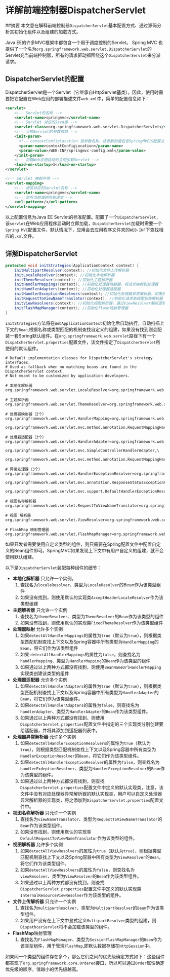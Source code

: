  # 详解前端控制器DispatcherServlet
##摘要
本文意在解释前端控制器`DispatcherServlet`基本配置方式、通过源码分析其初始化组件以及组建的加载方式。


Java EE的许多MVC框架中都包含一个用于调度控制的Servlet。 Spring MVC 也提供了一个名为`org.springframework.web.servlet.DispatcherServlet`的Servlet充当前端控制器，所有的请求驱动都围绕这个`DispatcherServlet`来分派请求。

## DispatcherServlet的配置
DispatcherServlet是一个Servlet（它继承自HttpServlet基类）。因此，使用时需要把它配置在Web应用的部署描述文件`web.xml`中，简单的配置信息如下：

```xml
<servlet>
    <!-- Servlet的名称 -->
    <servlet-name>springmvc</servlet-name>
    <!-- Servlet 对应的Java类 -->
    <servlet-class>org.springframework.web.servlet.DispatcherServlet</servlet-class>
    <!-- 当前Servlet的参数信息 -->
    <init-param>
      <!-- contextConfigLocation 是参数名称，该参数的值包含SpringMVC的配置文件路径-->
      <param-name>contextConfigLocation</param-name>
      <param-value>/WEB-INF/springmvc-config.xml</param-value>
    </init-param>
    <!-- 加载Web应用启动时立刻加载Servlet -->
    <load-on-startup>1</load-on-startup>
</servlet>

<!-- Servlet 映射声明 -->
<servlet-mapping>
    <!-- 请求对应的Servlet名称 -->
    <servlet-name>springmvc</servlet-name>
    <!-- 监听当前域的所有请求 -->
    <url-pattern>/</url-pattern>
</servlet-mapping>
```
以上配置信息为Java EE Servlet的标准配置。配置了一个`DispatcherServlet`，该`servlet`在Web应用程序启动时立即加载，`DispatcherServlet`加载时需要一个`Spring MVC`配置文件，默认情况下，应用会去应用程序文件夹的`WEB-INF`下查找相应的`.xml`文件。


## 详解DispatcherServlet

```java
protected void initStrategies(ApplicationContext context) {
    initMultipartResolver(context); //初始化文件上传解析器
    initLocaleResolver(context); //初始化本地解析器
    initThemeResolver(context); //初始化主题解析器
    initHandlerMappings(context); //初始化处理器映射器，将请求映射到处理器
    initHandlerAdapters(context); //初始化处理器适配器
    initHandlerExceptionResolvers(context); //初始化处理器异常解析器，如果执行过程中遇到异常将交给HandlerExceptionResolver来解析
    initRequestToViewNameTranslator(context); //初始化请求到视图名称解析器
    initViewResolvers(context); //初始化视图解析器，通过ViewResolver解析逻辑视图名到具体视图实现
    initFlashMapManager(context); //初始化flash映射管理器
}

```

`initStrategies`方法将在`WebApplicationContext`初始化后自动执行，自动扫描上下文的`Bean`,根据名称或类型匹配的机制查找自定义的组建，如果没有找到则会配装一套Spring默认组件。在`org.springframework.web.servlet`路径下有一个`DispatcherServlet.properties`配置文件，该文件指定了`DispatcherServlet`所使用的默认组件。

```
# Default implementation classes for DispatcherServlet's strategy interfaces.
# Used as fallback when no matching beans are found in the DispatcherServlet context.
# Not meant to be customized by application developers.

# 本地化解析器
org.springframework.web.servlet.LocaleResolver=org.springframework.web.servlet.i18n.AcceptHeaderLocaleResolver

# 主题解析器
org.springframework.web.servlet.ThemeResolver=org.springframework.web.servlet.theme.FixedThemeResolver

# 处理器映射器（2个）
org.springframework.web.servlet.HandlerMapping=org.springframework.web.servlet.handler.BeanNameUrlHandlerMapping,\
    org.springframework.web.servlet.mvc.method.annotation.RequestMappingHandlerMapping

# 处理器适配器（3个）
org.springframework.web.servlet.HandlerAdapter=org.springframework.web.servlet.mvc.HttpRequestHandlerAdapter,\
    org.springframework.web.servlet.mvc.SimpleControllerHandlerAdapter,\
    org.springframework.web.servlet.mvc.method.annotation.RequestMappingHandlerAdapter

# 异常处理器（3个）
org.springframework.web.servlet.HandlerExceptionResolver=org.springframework.web.servlet.mvc.method.annotation.ExceptionHandlerExceptionResolver,\
    org.springframework.web.servlet.mvc.annotation.ResponseStatusExceptionResolver,\
    org.springframework.web.servlet.mvc.support.DefaultHandlerExceptionResolver

# 视图名称解析器
org.springframework.web.servlet.RequestToViewNameTranslator=org.springframework.web.servlet.view.DefaultRequestToViewNameTranslator

# 视图 解析器
org.springframework.web.servlet.ViewResolver=org.springframework.web.servlet.view.InternalResourceViewResolver

# FlashMap 映射管理器
org.springframework.web.servlet.FlashMapManager=org.springframework.web.servlet.support.SessionFlashMapManager

```

如果开发者需要使用自定义类型的组件，则只需要在Spring配置文件中配置自定义的Bean组件即可。SpringMVC如果发现上下文中有用户自定义的组建，就不会使用默认组建。

以下是`DispatcherServlet`装配每种组件的细节：

- **本地化解析器** 只允许一个实例。
  1. 查找名为`localeResolver`、类型为`LocaleResolver`的Bean作为该类型组件
  2. 如果没有找到，则使用默认的实现类`AcceptHeaderLocaleResolver`作为该类型组建 
- **主题解析器** 只允许一个实例
  1. 查找名为`themeResolver`、类型为`ThemeResolver`的`Bean`作为该类型的组件
  2. 如果没有找到，则使用默认的实现类`FixedThemeResolver`作为该类型组件
- **处理器映射** 允许多个实例
  1. 如果`detectAllHandlerMappings`的属性为`true`（默认为`true`），则根据类型匹配机制查找上下文以及Spring容器中所有类型为`HandlerMapping`的`Bean`，将它们作为该类型组件
  2. 如果 `detectAllHandlerMappings`的属性为`false`，则查找名为`handlerMapping`、类型为`HandlerMapping`的`Bean`作为该类型的组件
  3. 如果通过以上两种方式都没有找到，则使用`BeanNameUrlHandlerMapping`实现类创建该类型的组件
- **处理器适配器** 允许多个实例
  1. 如果`detectAllHandlerAdapters`的属性为`true`（默认为`true`），则根据类型匹配机制查找上下文以及Spring容器中所有类型为`HandlerAdapter`的`Bean`，将它们作为该类型组件。
  2. 如果`detectAllHandlerAdapters`的属性为`false`，则查找名为`handlerAdapter`、类型为`HandlerAdapter`的`Bean`作为该类型组件。
  3. 如果通过以上两种方式都没有找到，则使用`DispatcherServlet.properties`配置文件中指定的三个实现类分别创建要给适配器，并将其添加到适配器列表中。
- **处理器异常解析器** 允许多个实例
  1. 如果`detectAllHandlerExceptionResolvers`的属性为`true`（默认为`true`），则根据类型匹配机制查找上下文以及Spring容器中所有类型为`HandlerExceptionResolver`的`Bean`，将它们作为该类型组件。
  2. 如果`detectAllHandlerExceptionResolver`的属性为`false`，则查找名为`handlerExdeptionResolver`、类型为`HandlerExceptionResolver`的`Bean`作为该类型的组件。
  3. 如果通过以上两种方式都没有找到，则查找`DispatcherServlet.properties`配置文件中定义的默认实现类，注意，该文件中没有对应处理器异常解析器的默认实现类，用户可以自定义处理器异常解析器的实现类，将之添加到`DispatcherServlet.properties`配置文件中。
- **视图名称解析器** 只允许一个实例
  1. 查找名为`viewNameTranslator`、类型为`RequestToViewNameTranslator`的`Bean`作为该类型组件。
  2. 如果没有找到，则使用默认的实现类`DefaultRequestToViewNameTranslator`作为该类型的组件。
- **视图解析器** 允许多个实例
  1. 如果`detectAllViewResolvers`的属性为`true`（默认为`true`），则根据类型匹配机制查找上下文以及Spring容器中所有类型为`ViewResolver`的`Bean`，将它们作为该类型组件。
  2. 如果`detectAllViewResolvers`的属性为`false`，则查找名为`viewResolver`、类型为`ViewResolver`的`Bean`作为该类型组件。
  3. 如果通过以上两种方式都没有找到，则查找`DispatcherServlet.properties`配置文件中定义的默认实现类 `InternalResourceViewResolver`作为该类型的组件。
- **文件上传解析器** 只允许一个实例
  1. 查找名为`multipartResolver`、类型为`MultipartResolver`的`Bean`作为该类型组件。
  2. 如果用户没有在上下文中显式定义`MultipartResolver`类型的组建，则`DispathcerServlet`将不会加载该类型的组件。
- **FlashMap**映射管理
  1. 查找名为`FlashMapManager`、类型为`SessionFlashMapManager`的`Bean`作为该类型组件，用于管理`FlashMap`,即默认数据存储在`HttpSession`中。

如果同一个类型的组件存在多个，那么它们之间的优先级确定方式如下：这些组件都实现了`org.springframework.core.Ordered`接口，所以可以通过`Order`属性确定优先级的顺序，值越小的优先级越高。


